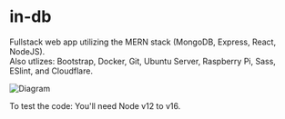 # in-db
Fullstack web app utilizing the MERN stack (MongoDB, Express, React, NodeJS).<br>
Also utlizes: Bootstrap, Docker, Git, Ubuntu Server, Raspberry Pi, Sass, ESlint, and Cloudflare.<br>

![Diagram](https://i.imgur.com/H1VY2Se.png)

To test the code:
You'll need Node v12 to v16. 
